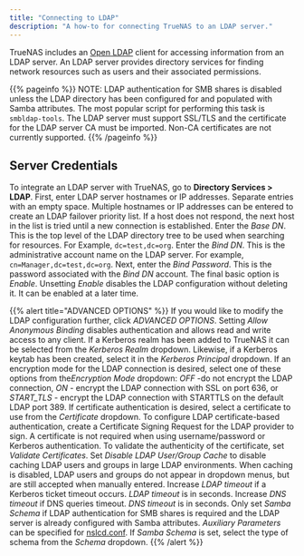 ```yaml
---
title: "Connecting to LDAP"
description: "A how-to for connecting TrueNAS to an LDAP server."
---
```


TrueNAS includes an [Open LDAP](http://www.openldap.org/) client for accessing information from an LDAP server. An LDAP server provides directory services for finding network resources such as users and their associated permissions.

{{\% pageinfo %}}
NOTE: LDAP authentication for SMB shares is disabled unless the LDAP directory has been configured for and populated with Samba attributes. The most popular script for performing this task is `smbldap-tools`. The LDAP server must support SSL/TLS and the certificate for the LDAP server CA must be imported. Non-CA certificates are not currently supported.
{{\% /pageinfo %}}

## Server Credentials

To integrate an LDAP server with TrueNAS, go to **Directory Services > LDAP**.
First, enter LDAP server hostnames or IP addresses. Separate entries with an empty space. Multiple hostnames or IP addresses can be entered to create an LDAP failover priority list. If a host does not respond, the next host in the list is tried until a new connection is established. Enter the *Base DN*. This is the top level of the LDAP directory tree to be used when searching for resources. For Example, `dc=test,dc=org`. Enter the *Bind DN*. This is the administrative account name on the LDAP server. For example, `cn=Manager,dc=test,dc=org`. Next, enter the *Bind Password*. This is the password associated with the *Bind DN* account. The final basic option is *Enable*. 
Unsetting *Enable* disables the LDAP configuration without deleting it. It can be enabled at a later time.

{{% alert title="ADVANCED OPTIONS" %}}
If you would like to modify the LDAP configuration further, click *ADVANCED OPTIONS*. Setting *Allow Anonymous Binding* disables authentication and allows read and write access to any client. If a Kerberos realm has been added to TrueNAS it can be selected from the *Kerberos Realm* dropdown. Likewise, if a Kerberos keytab has been created, select it in the *Kerberos Principal* dropdown. If an encryption mode for the LDAP connection is desired, select one of these options from the*Encryption Mode* dropdown: *OFF* -do not encrypt the LDAP connection, *ON* - encrypt the LDAP connection with SSL on port 636, or *START_TLS* - encrypt the LDAP connection with STARTTLS on the default LDAP port 389. If certificate authentication is desired, select a certificate to use from the *Certificate* dropdown. To configure LDAP certificate-based authentication, create a Certificate Signing Request for the LDAP provider to sign. 
A certificate is not required when using username/password or Kerberos authentication. To validate the authenticity of the certificate, set *Validate Certificates*. Set *Disable LDAP User/Group Cache* to disable caching LDAP users and groups in large LDAP environments. When caching is disabled, LDAP users and groups do not appear in dropdown menus, but are still accepted when manually entered. Increase *LDAP timeout* if a Kerberos ticket timeout occurs. *LDAP timeout* is in seconds. Increase *DNS timeout* if DNS queries timeout. *DNS timeout* is in seconds. Only set *Samba Schema* if LDAP authentication for SMB shares is required and the LDAP server is already configured with Samba attributes. *Auxiliary Parameters* can be specified for [nslcd.conf](https://arthurdejong.org/nss-pam-ldapd/nslcd.conf.5). If *Samba Schema* is set, select the type of schema from the *Schema* dropdown.
{{% /alert %}}
